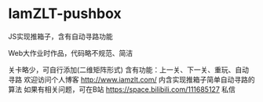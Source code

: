 # IamZLT-pushbox
JS实现推箱子，含有自动寻路功能

Web大作业时作品，代码略不规范、简洁

关卡略少，可自行添加(二维矩阵形式)
含有功能：上一关、下一关、重玩、自动寻路
欢迎访问个人博客 http://www.iamzlt.com/ 内含实现推箱子简单自动寻路的算法
如果有相关问题，可在B站 https://space.bilibili.com/111685127 私信

